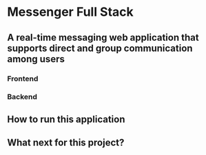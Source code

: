 # Messenger Full Stack

## A real-time messaging web application that supports direct and group communication among users

### Frontend

### Backend

## How to run this application

## What next for this project?
